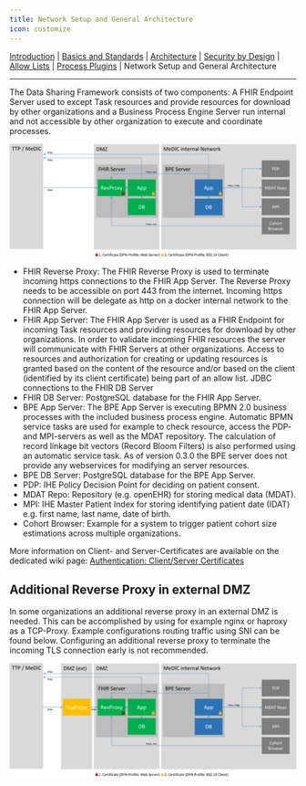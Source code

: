 ```yaml
---
title: Network Setup and General Architecture
icon: customize
---
```

 [Introduction](introduction.md) | [Basics and Standards](basics.md) | [Architecture](architecture.md) | [Security by Design](securityByDesign.md) | [Allow Lists](allowList.md) | [Process Plugins](process-plugins.md) | Network Setup and General Architecture

---

The Data Sharing Framework consists of two components: A FHIR Endpoint Server used to except Task resources and provide resources for download by other organizations and a Business Process Engine Server run internal and not accessible by other organization to execute and coordinate processes.

![Network Setup Diagramm](/photos/guideline/generalInformation/highmed_dsf_network_setup.svg)

- FHIR Reverse Proxy: The FHIR Reverse Proxy is used to terminate incoming https connections to the FHIR App Server. The Reverse Proxy needs to be accessible on port 443 from the internet. Incoming https connection will be delegate as http on a docker internal network to the FHIR App Server.
- FHIR App Server: The FHIR App Server is used as a FHIR Endpoint for incoming Task resources and providing resources for download by other organizations. In order to validate incoming FHIR resources the server will communicate with FHIR Servers at other organizations. Access to resources and authorization for creating or updating resources is granted based on the content of the resource and/or based on the client (identified by its client certificate) being part of an allow list. JDBC connections to the FHIR DB Server
- FHIR DB Server: PostgreSQL database for the FHIR App Server.
- BPE App Server: The BPE App Server is executing BPMN 2.0 business processes with the included business process engine. Automatic BPMN service tasks are used for example to check resource, access the PDP- and MPI-servers as well as the MDAT repository. The calculation of record linkage bit vectors (Record Bloom Filters) is also performed using an automatic service task. As of version 0.3.0 the BPE server does not provide any webservices for modifying an server resources.
- BPE DB Server: PostgreSQL database for the BPE App Server.
- PDP: IHE Policy Decision Point for deciding on patient consent.
- MDAT Repo: Repository (e.g. openEHR) for storing medical data (MDAT).
- MPI: IHE Master Patient Index for storing identifying patient date (IDAT) e.g. first name, last name, date of birth.
- Cohort Browser: Example for a system to trigger patient cohort size estimations across multiple organizations.

More information on Client- and Server-Certificates are available on the dedicated wiki page: [Authentication: Client/Server Certificates](Authentication)

## Additional Reverse Proxy in external DMZ
In some organizations an additional reverse proxy in an external DMZ is needed. This can be accomplished by using for example nginx or haproxy as a TCP-Proxy. Example configurations routing traffic using SNI can be found below. Configuring an additional reverse proxy to terminate the incoming TLS connection early is not recommended.

![Network Setup Diagramm](/photos/guideline/generalInformation/highmed_dsf_network_setup_ext_dmz.svg)

<!--
**nginx**
```
http {
	# ...
}

stream {
	map $ssl_preread_server_name $name {
		fhir.example.com fhir;
	}

	upstream fhir {
		server 192.168.0.1:443;
	}

	server {
		listen 443;
		proxy_pass $name;
		ssl_preread on;
	}
}
```

**haproxy**
```
defaults
	timeout connect 5s
	timeout client 30s
	timeout server 30s

frontend ingress
	bind :443
	mode tcp

	tcp-request inspect-delay 5s
	tcp-request content accept if { req_ssl_hello_type 1 }
	use_backend fhir if { req.ssl_sni fhir.example.com }

backend fhir
	mode tcp

	server fhir 192.168.0.1:443
```
-->